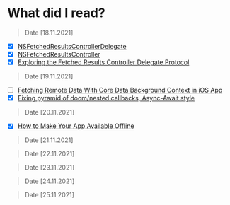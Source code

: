 # **What did I read?**

> Date [18.11.2021]

- [x] [NSFetchedResultsControllerDelegate](https://developer.apple.com/documentation/coredata/nsfetchedresultscontrollerdelegate)
- [x] [NSFetchedResultsController](https://developer.apple.com/documentation/coredata/nsfetchedresultscontroller)
- [x] [Exploring the Fetched Results Controller Delegate Protocol](https://cocoacasts.com/exploring-the-fetched-results-controller-delegate-protocol/)

> Date [19.11.2021]

- [ ] [Fetching Remote Data With Core Data Background Context in iOS App](https://medium.com/swift2go/fetching-remote-data-with-core-data-background-context-in-ios-app-224dad15ef6c)
- [x] [Fixing pyramid of doom/nested callbacks, Async-Await style](https://swiftlyanand.medium.com/fixing-pyramid-of-doom-nested-callbacks-async-await-style-50fcaadf7024)

> Date [20.11.2021]

- [x] [How to Make Your App Available Offline](https://yalantis.com/blog/offline-mode-application/)

> Date [21.11.2021]

> Date [22.11.2021]

> Date [23.11.2021]

> Date [24.11.2021]

> Date [25.11.2021]
